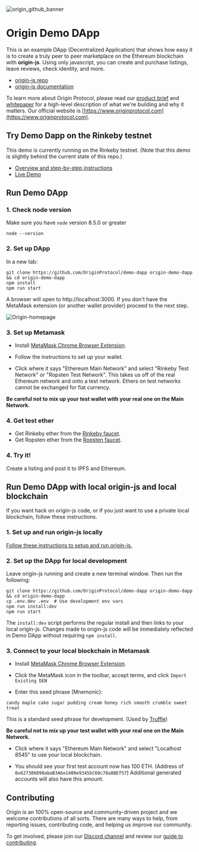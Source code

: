 ![origin_github_banner](https://user-images.githubusercontent.com/673455/37314301-f8db9a90-2618-11e8-8fee-b44f38febf38.png)

# Origin Demo DApp
This is an example DApp (Decentralized Application) that shows how easy it is to create a truly peer to peer marketplace on the Ethereum blockchain with **origin-js**. Using only javascript, you can create and purchase listings, leave reviews, check identity, and more.

- [origin-js repo](https://github.com/OriginProtocol/origin-js)
- [origin-js documentation](http://docs.originprotocol.com/)

To learn more about Origin Protocol, please read our [product brief](https://www.originprotocol.com/product-brief) and [whitepaper](https://www.originprotocol.com/whitepaper) for a high-level description of what we're building and why it matters. Our official website is [https://www.originprotocol.com](https://www.originprotocol.com).

## Try Demo Dapp on the Rinkeby testnet

This demo is currently running on the Rinkeby testnet. (Note that this demo is slightly behind the current state of this repo.) 
- [Overview and step-by-step instructions](https://medium.com/originprotocol/origin-demo-dapp-is-now-live-on-testnet-835ae201c58)
- [Live Demo](http://demo.originprotocol.com)

## Run Demo DApp

### 1. Check node version

Make sure you have `node` version 8.5.0 or greater

```
node --version
```

### 2. Set up DApp 

In a new tab:
```
git clone https://github.com/OriginProtocol/demo-dapp origin-demo-dapp && cd origin-demo-dapp
npm install
npm run start
```

A browser will open to http://localhost:3000. If you don't have the MetaMask extension (or another wallet provider) proceed to the next step.

![Origin-homepage](https://user-images.githubusercontent.com/673455/39952325-6d37e3be-5551-11e8-9651-b1697bad3412.png)

### 3. Set up Metamask

- Install [MetaMask Chrome Browser Extension](https://metamask.io/).

- Follow the instructions to set up your wallet.

- Click where it says "Ethereum Main Network" and select "Rinkeby Test Network" or "Ropsten Test Network". This takes us off of the real Ethereum network and onto a test network. Ethers on test networks cannot be exchanged for fiat currency.

**Be careful not to mix up your test wallet with your real one on the Main Network.**

### 4. Get test ether

- Get Rinkeby ether from the [Rinkeby faucet](https://faucet.rinkeby.io/).
- Get Ropsten ether from the [Ropsten faucet](https://faucet.metamask.io/).

### 4. Try it!
Create a listing and post it to IPFS and Ethereum.

## Run Demo DApp with local origin-js and local blockchain

If you want hack on origin-js code, or if you just want to use a private local blockchain, follow these instructions.

### 1. Set up and run origin-js locally

[Follow these instructions to setup and run origin-js.](https://github.com/OriginProtocol/origin-js#local-development)

### 2. Set up the DApp for local development

Leave origin-js running and create a new terminal window. Then run the following:
```
git clone https://github.com/OriginProtocol/demo-dapp origin-demo-dapp && cd origin-demo-dapp
cp .env.dev .env  # Use development env vars
npm run install:dev
npm run start
```

The `install:dev` script performs the regular install and then links to your local origin-js. Changes made to origin-js code will be immediately reflected in Demo DApp without requiring `npm install`. 

### 3. Connect to your local blockchain in Metamask

-  Install [MetaMask Chrome Browser Extension](https://metamask.io/).

- Click the MetaMask icon in the toolbar, accept terms, and click `Import Existing DEN`

- Enter this seed phrase (Mnemonic):
```
candy maple cake sugar pudding cream honey rich smooth crumble sweet treat
```

This is a standard seed phrase for development. (Used by [Truffle](https://github.com/trufflesuite/truffle))

**Be careful not to mix up your test wallet with your real one on the Main Network.**

- Click where it says "Ethereum Main Network" and select "Localhost 8545" to use your local blockchain. 

- You should see your first test account now has 100 ETH. (Address of `0x627306090abaB3A6e1400e9345bC60c78a8BEf57`) Additional generated accounts will also have this amount.


## Contributing

Origin is an 100% open-source and community-driven project and we welcome contributions of all sorts. There are many ways to help, from reporting issues, contributing code, and helping us improve our community. 

To get involved, please join our [Discord channel](https://discord.gg/jyxpUSe) and review our [guide to contributing](https://docs.originprotocol.com/#contributing).
